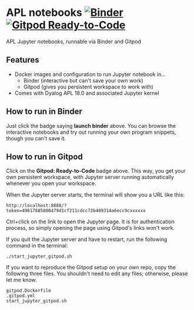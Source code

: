 # APL notebooks [![Binder](https://mybinder.org/badge_logo.svg)](https://mybinder.org/v2/gh/Bubbler-4/apl-notebooks/master) [![Gitpod Ready-to-Code](https://img.shields.io/badge/Gitpod-ready--to--code-blue?logo=gitpod)](https://gitpod.io/#https://github.com/Bubbler-4/apl-notebooks)

APL Jupyter notebooks, runnable via Binder and Gitpod

## Features

* Docker images and configuration to run Jupyter notebook in...
    * Binder (interactive but can't save your own work)
    * Gitpod (gives you persistent workspace to work with)
* Comes with Dyalog APL 18.0 and associated Jupyter kernel

## How to run in Binder

Just click the badge saying **launch binder** above.
You can browse the interactive notebooks and try out running your own program snippets, though you can't save it.

## How to run in Gitpod

Click on the **Gitpod: Ready-to-Code** badge above.
This way, you get your own persistent workspace, with Jupyter server running automatically whenever you open your workspace.

When the Jupyter server starts, the terminal will show you a URL like this:

```
http://localhost:8888/?token=49617885800479d1cf211cdcc72b409314a6ecc9cxxxxxx
```

Ctrl+click on the link to open the Jupyter page. It is for authentication process, so simply opening the page using Gitpod's links won't work.

If you quit the Jupyter server and have to restart, run the following command in the terminal:

```
./start_jupyter_gitpod.sh
```

If you want to reproduce the Gitpod setup on your own repo, copy the following three files. You shouldn't need to edit any files; otherwise, please let me know.

```
gitpod.Dockerfile
.gitpod.yml
start_jupyter_gitpod.sh
```
